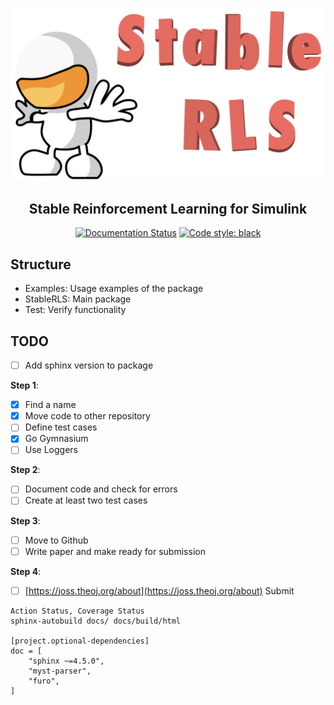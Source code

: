 ![](icon.png)

<h2 align="center">Stable Reinforcement Learning for Simulink</h2>

<p align="center">
<a href="https://readthedocs.org/projects/stablerls/badge/?version=latest"><img alt="Documentation Status" src="https://stablerls.readthedocs.io/en/latest/?badge=latest"></a>
<a href="https://github.com/psf/black"><img alt="Code style: black" src="https://img.shields.io/badge/code%20style-black-000000.svg"></a>
</p>

## Structure 
- Examples: Usage examples of the package
- StableRLS: Main package
- Test: Verify functionality

## TODO
- [ ] Add sphinx version to package

**Step 1**:
- [x] Find a name
- [x] Move code to other repository
- [ ] Define test cases
- [x] Go Gymnasium
- [ ] Use Loggers

**Step 2**:
- [ ] Document code and check for errors
- [ ] Create at least two test cases

**Step 3**:
- [ ] Move to Github
- [ ] Write paper and make ready for submission 

**Step 4**:
- [ ] [https://joss.theoj.org/about](https://joss.theoj.org/about) Submit


```
Action Status, Coverage Status
sphinx-autobuild docs/ docs/build/html

[project.optional-dependencies]
doc = [
    "sphinx ~=4.5.0",
    "myst-parser",
    "furo",
]
```